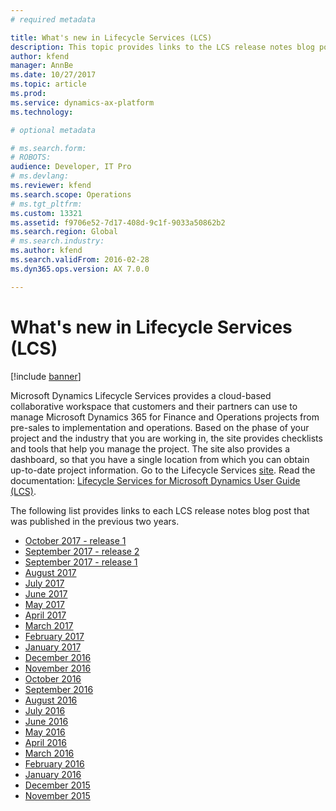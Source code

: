 ```yaml
---
# required metadata

title: What's new in Lifecycle Services (LCS)
description: This topic provides links to the LCS release notes blog post. 
author: kfend
manager: AnnBe
ms.date: 10/27/2017
ms.topic: article
ms.prod: 
ms.service: dynamics-ax-platform
ms.technology: 

# optional metadata

# ms.search.form: 
# ROBOTS: 
audience: Developer, IT Pro
# ms.devlang: 
ms.reviewer: kfend
ms.search.scope: Operations
# ms.tgt_pltfrm: 
ms.custom: 13321
ms.assetid: f9706e52-7d17-408d-9c1f-9033a50862b2
ms.search.region: Global
# ms.search.industry: 
ms.author: kfend
ms.search.validFrom: 2016-02-28
ms.dyn365.ops.version: AX 7.0.0

---
```


# What's new in Lifecycle Services (LCS)

[!include [banner](../includes/banner.md)]

Microsoft Dynamics Lifecycle Services provides a cloud-based collaborative workspace that customers and their partners can use to manage Microsoft Dynamics 365 for Finance and Operations projects from pre-sales to implementation and operations. Based on the phase of your project and the industry that you are working in, the site provides checklists and tools that help you manage the project. The site also provides a dashboard, so that you have a single location from which you can obtain up-to-date project information. Go to the Lifecycle Services [site](https://lcs.dynamics.com/en/). Read the documentation: [Lifecycle Services for Microsoft Dynamics User Guide (LCS)](lcs-user-guide.md).

The following list provides links to each LCS release notes blog post that was published in the previous two years.

- [October 2017 - release 1](https://blogs.msdn.microsoft.com/lcs/2017/10/10/lcs-october-2017-release-1-release-notes/)
- [September 2017 - release 2](https://blogs.msdn.microsoft.com/lcs/2017/09/27/lcs-september-2017-release-2-release-notes/)
- [September 2017 - release 1](https://blogs.msdn.microsoft.com/lcs/2017/09/14/september-release-notes-2/)
- [August 2017](https://blogs.msdn.microsoft.com/lcs/2017/08/17/august-release-notes-2/)
- [July 2017](https://blogs.msdn.microsoft.com/lcs/2017/07/20/july-release-notes-2/)
- [June 2017](https://blogs.msdn.microsoft.com/lcs/2017/06/15/june-release-notes/)
- [May 2017](https://blogs.msdn.microsoft.com/lcs/2017/05/18/may-release-notes-2/)
- [April 2017](https://blogs.msdn.microsoft.com/lcs/2017/04/27/april-release-notes-2/)
- [March 2017](https://blogs.msdn.microsoft.com/lcs/2017/03/30/march-release-notes-2/)
- [February 2017](https://blogs.msdn.microsoft.com/lcs/2017/03/03/february-release-notes-2/)
- [January 2017](https://blogs.msdn.microsoft.com/lcs/2017/01/26/january-2017-release-notes/)
- [December 2016](https://blogs.msdn.microsoft.com/lcs/2016/12/20/december-2016-feature-pack-release-notes/)
- [November 2016](https://blogs.msdn.microsoft.com/lcs/2016/12/01/november-2016-release-notes/)
- [October 2016](https://blogs.msdn.microsoft.com/lcs/2016/10/27/october-2016-release-notes/)
- [September 2016](https://blogs.msdn.microsoft.com/lcs/2016/09/22/september-2016-release-notes/)
- [August 2016](https://blogs.msdn.microsoft.com/lcs/2016/09/02/august-2016-release-notes/)
- [July 2016](https://blogs.msdn.microsoft.com/lcs/2016/08/02/july-2016-release-notes/)
- [June 2016](https://blogs.msdn.microsoft.com/lcs/2016/07/01/june-2016-release-notes/)
- [May 2016](https://blogs.msdn.microsoft.com/lcs/2016/05/27/may-2016-release-notes/)
- [April 2016](https://blogs.msdn.microsoft.com/lcs/2016/05/02/april-2016-release-notes/)
- [March 2016](https://blogs.msdn.microsoft.com/lcs/2016/04/05/march-2016-release-notes/)
- [February 2016](https://blogs.msdn.microsoft.com/lcs/2016/02/25/february-2016-release-notes/)
- [January 2016](https://blogs.msdn.microsoft.com/lcs/2016/01/29/january-2015-release-notes/)
- [December 2015](https://blogs.msdn.microsoft.com/lcs/2015/12/18/december-2015-release-notes/)
- [November 2015](https://blogs.msdn.microsoft.com/lcs/2015/11/23/november-2015-release-notes/)
